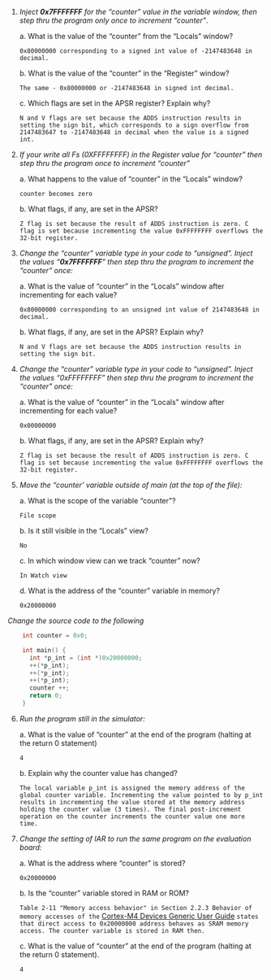1. *Inject **0x7FFFFFFF** for the “counter” value in the variable window, then step thru the program only once to increment “counter”*.

   a. What is the value of the “counter” from the “Locals” window?

	`0x80000000 corresponding to a signed int value of -2147483648 in decimal.`

   b. What is the value of the “counter” in the “Register” window?

	`The same - 0x80000000 or -2147483648 in signed int decimal.`

   c. Which flags are set in the APSR register? Explain why?

	`N and V flags are set because the ADDS instruction results in setting the sign bit, which corresponds
to a sign overflow from 2147483647 to -2147483648 in decimal when the value is a signed int.`

2. *If your write all Fs (0XFFFFFFFF) in the Register value for “counter” then step thru the program once to increment “counter”*

   a. What happens to the value of “counter” in the “Locals” window?

	`counter becomes zero`

   b. What flags, if any, are set in the APSR?

	`Z flag is set because the result of ADDS instruction is zero. C flag is set because incrementing the value 0xFFFFFFFF overflows the 32-bit register.`

3. *Change the “counter” variable type in your code to “unsigned”. Inject the values “**0x7FFFFFFF**” then step thru the program to increment the “counter” once:*

   a. What is the value of “counter” in the “Locals” window after incrementing for each value?

	`0x80000000 corresponding to an unsigned int value of 2147483648 in decimal.`

   b. What flags, if any, are set in the APSR? Explain why?

	`N and V flags are set because the ADDS instruction results in setting the sign bit.`

4. *Change the “counter” variable type in your code to “unsigned”. Inject the values “0xFFFFFFFF” then step thru the program to increment the “counter” once:*

   a. What is the value of “counter” in the “Locals” window after incrementing for each value?

	`0x00000000`

   b. What flags, if any, are set in the APSR? Explain why?

	`Z flag is set because the result of ADDS instruction is zero. C flag is set because incrementing the value 0xFFFFFFFF overflows the 32-bit register.`

5. *Move the “counter’ variable outside of main (at the top of the file):*

   a. What is the scope of the variable “counter”?

	`File scope`

   b. Is it still visible in the “Locals” view?

	`No`

   c. In which window view can we track “counter” now?

	`In Watch view`

   d. What is the address of the “counter” variable in memory?

	`0x20000000`

*Change the source code to the following*

```c		
	int counter = 0x0;

	int main() {
	  int *p_int = (int *)0x20000000;
	  ++(*p_int);
	  ++(*p_int);
	  ++(*p_int);
	  counter ++;
	  return 0;
	}
```

6. *Run the program still in the simulator:*

   a. What is the value of “counter” at the end of the program (halting at the return 0 statement)

	`4`

   b. Explain why the counter value has changed?

	`The local variable p_int is assigned the memory address of the global counter variable. Incrementing the value pointed to by p_int results in incrementing the value stored at the memory address holding the counter value (3 times). The final post-increment operation on the counter increments the counter value one more time.`

7. *Change the setting of IAR to run the same program on the evaluation board:*

   a. What is the address where “counter” is stored?
		
	`0x20000000`

   b. Is the “counter” variable stored in RAM or ROM?

	`Table 2-11 "Memory access behavior" in Section 2.2.3 Behavior of memory accesses of the` <a href="http://infocenter.arm.com/help/topic/com.arm.doc.dui0553b/DUI0553.pdf">Cortex-M4 Devices Generic User Guide</a> `states that direct access to 0x20000000 address behaves as SRAM memory access. The counter variable is stored in RAM then.` 

   c. What is the value of “counter” at the end of the program (halting at the return 0 statement).

	`4`
